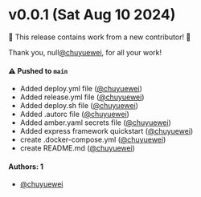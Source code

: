 # v0.0.1 (Sat Aug 10 2024)

:tada: This release contains work from a new contributor! :tada:

Thank you, null[@chuyuewei](https://github.com/chuyuewei), for all your work!

#### ⚠️ Pushed to `main`

- Added deploy.yml file ([@chuyuewei](https://github.com/chuyuewei))
- Added release.yml file ([@chuyuewei](https://github.com/chuyuewei))
- Added deploy.sh file ([@chuyuewei](https://github.com/chuyuewei))
- Added .autorc file ([@chuyuewei](https://github.com/chuyuewei))
- Added amber.yaml secrets file ([@chuyuewei](https://github.com/chuyuewei))
- Added express framework quickstart ([@chuyuewei](https://github.com/chuyuewei))
- create .docker-compose.yml ([@chuyuewei](https://github.com/chuyuewei))
- create README.md ([@chuyuewei](https://github.com/chuyuewei))

#### Authors: 1

- [@chuyuewei](https://github.com/chuyuewei)

